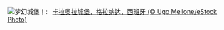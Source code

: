 ![](https://www.bing.com/th?id=OHR.CerezoEnFlor_ZH-CN2951543796_UHD.jpg&w=1000)梦幻城堡！:&nbsp;&ensp;[卡拉奥拉城堡，格拉纳达，西班牙 (© Ugo Mellone/eStock Photo)](https://www.bing.com/th?id=OHR.CerezoEnFlor_ZH-CN2951543796_UHD.jpg)
<br><br/>
